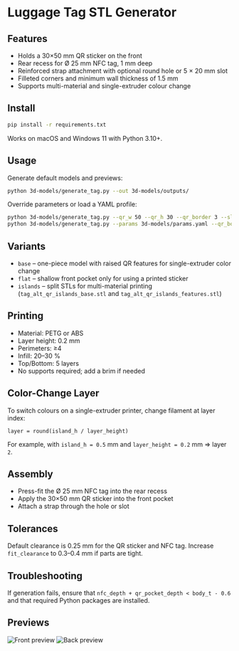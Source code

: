 # Luggage Tag STL Generator

## Features
- Holds a 30×50 mm QR sticker on the front
- Rear recess for Ø 25 mm NFC tag, 1 mm deep
- Reinforced strap attachment with optional round hole or 5 × 20 mm slot
- Filleted corners and minimum wall thickness of 1.5 mm
- Supports multi-material and single-extruder colour change

## Install
```bash
pip install -r requirements.txt
```
Works on macOS and Windows 11 with Python 3.10+.

## Usage
Generate default models and previews:
```bash
python 3d-models/generate_tag.py --out 3d-models/outputs/
```
Override parameters or load a YAML profile:
```bash
python 3d-models/generate_tag.py --qr_w 50 --qr_h 30 --qr_border 3 --slot 5x20
python 3d-models/generate_tag.py --params 3d-models/params.yaml --qr_border 4
```

## Variants
- `base` – one-piece model with raised QR features for single-extruder color change
- `flat` – shallow front pocket only for using a printed sticker
- `islands` – split STLs for multi-material printing (`tag_alt_qr_islands_base.stl` and `tag_alt_qr_islands_features.stl`)

## Printing
- Material: PETG or ABS
- Layer height: 0.2 mm
- Perimeters: ≥4
- Infill: 20–30 %
- Top/Bottom: 5 layers
- No supports required; add a brim if needed

## Color-Change Layer
To switch colours on a single-extruder printer, change filament at layer index:
```
layer = round(island_h / layer_height)
```
For example, with `island_h = 0.5` mm and `layer_height = 0.2` mm ⇒ layer `2`.

## Assembly
- Press-fit the Ø 25 mm NFC tag into the rear recess
- Apply the 30×50 mm QR sticker into the front pocket
- Attach a strap through the hole or slot

## Tolerances
Default clearance is 0.25 mm for the QR sticker and NFC tag. Increase `fit_clearance` to 0.3–0.4 mm if parts are tight.

## Troubleshooting
If generation fails, ensure that `nfc_depth + qr_pocket_depth < body_t - 0.6` and that required Python packages are installed.

## Previews
![Front preview](outputs/preview_front.png)
![Back preview](outputs/preview_back.png)
